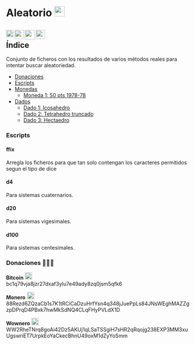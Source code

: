 ﻿[//]: # ( -*- coding: utf-8 -*- )
[//]: # ( ---------------------------------------------------------------------- )
[//]: # (+ Autor:  	Ran# )
[//]: # (+ Creado: 	2024/05/11 17:12:02.998567 )
[//]: # (+ Editado:	2024/05/11 17:34:21.788393 )
[//]: # ( ---------------------------------------------------------------------- )

# Aleatorio [<img src="https://raw.githubusercontent.com/Ran-n/svgs/main/linguas/cas_0.svg" width="28" alt="castellano" title="Castellano">](readme_cas.md)

[<img align="left" src="https://github.com/Ran-n/media/blob/main/emojis/casa_0.svg" width="20" alt="inicio" title="Inicio">](https://github.com/Ran-n/aleatorio/blob/main/README.md)
[<img align="left" src="https://raw.githubusercontent.com/Ran-n/svgs/main/linguas/gz_0.svg" width="25" alt="galego" title="Galego">](readme_gz.md)
[<img align="left" src="https://raw.githubusercontent.com/Ran-n/svgs/main/linguas/en_0.svg" width="27" alt="english" title="English">](readme_en.md)
[<img align="left" src="https://raw.githubusercontent.com/Ran-n/svgs/main/linguas/eo_0.svg" width="25" alt="esperanto" title="Esperanto">](readme_eo.md)
<img align="center">
---

## Índice
Conjunto de ficheros con los resultados de varios métodos reales para intentar buscar aleatoriedad.

- [Donaciones](https://github.com/Ran-n/doc/blob/main/doazóns.md)
- [Escripts](readme_cas.md#escripts)
- [Monedas](https://github.com/Ran-n/aleatorio/blob/main/doc/coins/coins_cas.md)
    - [Moneda 1: 50 pts 1978-78](https://github.com/Ran-n/aleatorio/blob/main/doc/coins/coins_cas.md#coin-1)
- [Dados](https://github.com/Ran-n/aleatorio/blob/main/doc/dices/dices_cas.md)
    - [Dado 1: Icosahedro](https://github.com/Ran-n/aleatorio/blob/main/doc/dices/dices_cas.md#dice-1)
    - [Dado 2: Tetrahedro truncado](https://github.com/Ran-n/aleatorio/blob/main/doc/dices/dices_cas.md#dice-2)
    - [Dado 3: Hectaedro](https://github.com/Ran-n/aleatorio/blob/main/doc/dices/dices_cas.md#dice-3)

### Escripts
#### ffix
Arregla los ficheros para que tan solo contengan los caracteres permitidos segun el tipo de dice

#### d4
Para sistemas cuaternarios.

#### d20
Para sistemas vigesimales.

#### d100
Para sistemas centesimales.

### Donaciones 🙇🙇‍♀

**Bitcoin** <img src="https://raw.githubusercontent.com/Ran-n/svgs/main/divisas/bitcoin/bitcoin_0.svg" width="20" alt="bitcoin logo" title="Bitcoin">  
bc1q79vja8jzr27dxaf3ylu7e49ady8zq0jsm5qfk6

**Monero** <img src="https://raw.githubusercontent.com/Ran-n/svgs/main/divisas/monero/monero_0.svg" width="20" alt="monero logo" title="Monero">  
88Rezd6ZQzaCb1s7K1tRCiCaDzuHrfYsn4q348jJuePpLs84JNsWEghMAZZgzpDPrqD4PBxk7hwMkSdNQ4CLqFHyPVLdX1D

**Wownero** <img src="https://raw.githubusercontent.com/Ran-n/svgs/main/divisas/wownero/wownero_0.svg" width="20" alt="wownero logo" title="Wownero">  
WW2RheTNrq8goAi42Dz5AKUj1qLSaTSSgiH7sHR2qRqojg238EXP3MM3xuUgswriET7UrpkEoYaCkecBhnU49oxM1dZyYoSmm
